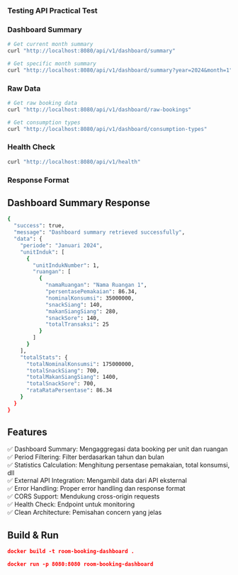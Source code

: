 ### Testing API Practical Test

### Dashboard Summary
```bash
# Get current month summary
curl "http://localhost:8080/api/v1/dashboard/summary"

# Get specific month summary
curl "http://localhost:8080/api/v1/dashboard/summary?year=2024&month=1"
```

### Raw Data
```bash
# Get raw booking data
curl "http://localhost:8080/api/v1/dashboard/raw-bookings"

# Get consumption types
curl "http://localhost:8080/api/v1/dashboard/consumption-types"
```

### Health Check
```bash
curl "http://localhost:8080/api/v1/health"
```

### Response Format
## Dashboard Summary Response
```bash
{
  "success": true,
  "message": "Dashboard summary retrieved successfully",
  "data": {
    "periode": "Januari 2024",
    "unitInduk": [
      {
        "unitIndukNumber": 1,
        "ruangan": [
          {
            "namaRuangan": "Nama Ruangan 1",
            "persentasePemakaian": 86.34,
            "nominalKonsumsi": 35000000,
            "snackSiang": 140,
            "makanSiangSiang": 280,
            "snackSore": 140,
            "totalTransaksi": 25
          }
        ]
      }
    ],
    "totalStats": {
      "totalNominalKonsumsi": 175000000,
      "totalSnackSiang": 700,
      "totalMakanSiangSiang": 1400,
      "totalSnackSore": 700,
      "rataRataPersentase": 86.34
    }
  }
}
```

## Features

✅ Dashboard Summary: Mengaggregasi data booking per unit dan ruangan <br>
✅ Period Filtering: Filter berdasarkan tahun dan bulan <br>
✅ Statistics Calculation: Menghitung persentase pemakaian, total konsumsi, dll <br>
✅ External API Integration: Mengambil data dari API eksternal <br>
✅ Error Handling: Proper error handling dan response format <br>
✅ CORS Support: Mendukung cross-origin requests <br>
✅ Health Check: Endpoint untuk monitoring <br>
✅ Clean Architecture: Pemisahan concern yang jelas

## Build & Run
```json
docker build -t room-booking-dashboard .

docker run -p 8080:8080 room-booking-dashboard
```